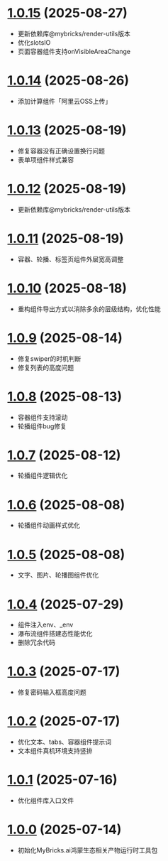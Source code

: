 # [1.0.15](https://github.com/mybricks/comlib-harmony-normal/compare/63c3c46..78e5f4e) (2025-08-27)
- 更新依赖库@mybricks/render-utils版本
- 优化slotsIO
- 页面容器组件支持onVisibleAreaChange

# [1.0.14](https://github.com/mybricks/comlib-harmony-normal/compare/f4fb9be..69e06b6) (2025-08-26)
- 添加计算组件「阿里云OSS上传」

# [1.0.13](https://github.com/mybricks/comlib-harmony-normal/compare/9f27abf..2558369) (2025-08-19)
- 修复容器没有正确设置换行问题
- 表单项组件样式兼容

# [1.0.12](https://github.com/mybricks/comlib-harmony-normal/compare/6acc435..c459be5) (2025-08-19)
- 更新依赖库@mybricks/render-utils版本

# [1.0.11](https://github.com/mybricks/comlib-harmony-normal/compare/6acc435..c459be5) (2025-08-19)
- 容器、轮播、标签页组件外层宽高调整

# [1.0.10](https://github.com/mybricks/comlib-harmony-normal/compare/ba07bde..d6eb926) (2025-08-18)
- 重构组件导出方式以消除多余的层级结构，优化性能

# [1.0.9](https://github.com/mybricks/comlib-harmony-normal/compare/f189fee..99c73bb) (2025-08-14)
- 修复swiper的时机判断
- 修复列表的高度问题

# [1.0.8](https://github.com/mybricks/comlib-harmony-normal/compare/46622a7..8d773e8) (2025-08-13)
- 容器组件支持滚动
- 轮播组件bug修复

# [1.0.7](https://github.com/mybricks/comlib-harmony-normal/compare/f0d6f36..23bbb1f) (2025-08-12)
- 轮播组件逻辑优化

# [1.0.6](https://github.com/mybricks/comlib-harmony-normal/compare/9cbe31e..2b822f8) (2025-08-08)
- 轮播组件动画样式优化

# [1.0.5](https://github.com/mybricks/comlib-harmony-normal/compare/e04e289..9fb7f9a) (2025-08-08)
- 文字、图片、轮播图组件优化

# [1.0.4](https://github.com/mybricks/comlib-harmony-normal/compare/d0ccfef..d073b04) (2025-07-29)
- 组件注入env、_env
- 瀑布流组件搭建态性能优化
- 删除冗余代码

# [1.0.3](https://github.com/mybricks/comlib-harmony-normal/compare/e1b5d06..c32796e) (2025-07-17)
- 修复密码输入框高度问题

# [1.0.2](https://github.com/mybricks/comlib-harmony-normal/compare/939f2ed..c32796e) (2025-07-17)
- 优化文本、tabs、容器组件提示词
- 文本组件真机环境支持竖排

# [1.0.1](https://github.com/mybricks/comlib-harmony-normal/compare/ddea717..939f2ed) (2025-07-16)
- 优化组件库入口文件

# [1.0.0](https://github.com/mybricks/comlib-harmony-normal) (2025-07-14)
- 初始化MyBricks.ai鸿蒙生态相关产物运行时工具包
